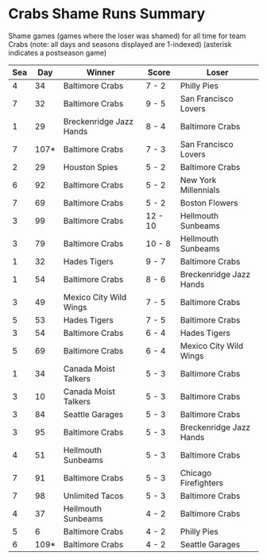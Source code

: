 # Crabs Shame Runs Summary



Shame games (games where the loser was shamed) for all time for team Crabs (note: all days and seasons displayed are 1-indexed) (asterisk indicates a postseason game)


| Sea | Day | Winner | Score | Loser | 
| ------ |------ |------ |------ |------ |
| 4 | 34 | Baltimore Crabs | 7 - 2 | Philly Pies | 
| 7 | 32 | Baltimore Crabs | 9 - 5 | San Francisco Lovers | 
| 1 | 29 | Breckenridge Jazz Hands | 8 - 4 | Baltimore Crabs | 
| 7 | 107* | Baltimore Crabs | 7 - 3 | San Francisco Lovers | 
| 2 | 29 | Houston Spies | 5 - 2 | Baltimore Crabs | 
| 6 | 92 | Baltimore Crabs | 5 - 2 | New York Millennials | 
| 7 | 69 | Baltimore Crabs | 5 - 2 | Boston Flowers | 
| 3 | 99 | Baltimore Crabs | 12 - 10 | Hellmouth Sunbeams | 
| 3 | 79 | Baltimore Crabs | 10 - 8 | Hellmouth Sunbeams | 
| 1 | 32 | Hades Tigers | 9 - 7 | Baltimore Crabs | 
| 1 | 54 | Baltimore Crabs | 8 - 6 | Breckenridge Jazz Hands | 
| 3 | 49 | Mexico City Wild Wings | 7 - 5 | Baltimore Crabs | 
| 5 | 53 | Hades Tigers | 7 - 5 | Baltimore Crabs | 
| 3 | 54 | Baltimore Crabs | 6 - 4 | Hades Tigers | 
| 5 | 69 | Baltimore Crabs | 6 - 4 | Mexico City Wild Wings | 
| 1 | 34 | Canada Moist Talkers | 5 - 3 | Baltimore Crabs | 
| 3 | 10 | Canada Moist Talkers | 5 - 3 | Baltimore Crabs | 
| 3 | 84 | Seattle Garages | 5 - 3 | Baltimore Crabs | 
| 3 | 95 | Baltimore Crabs | 5 - 3 | Breckenridge Jazz Hands | 
| 4 | 51 | Hellmouth Sunbeams | 5 - 3 | Baltimore Crabs | 
| 7 | 91 | Baltimore Crabs | 5 - 3 | Chicago Firefighters | 
| 7 | 98 | Unlimited Tacos | 5 - 3 | Baltimore Crabs | 
| 4 | 37 | Hellmouth Sunbeams | 4 - 2 | Baltimore Crabs | 
| 5 | 6 | Baltimore Crabs | 4 - 2 | Philly Pies | 
| 6 | 109* | Baltimore Crabs | 4 - 2 | Seattle Garages | 


